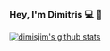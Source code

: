 ### Hey, I'm Dimitris :computer: :wave:

[![dimisjim's github stats](https://github-readme-stats.vercel.app/api?username=dimisjim&show_icons=true&theme=dark)](https://github.com/anuraghazra/github-readme-stats)
